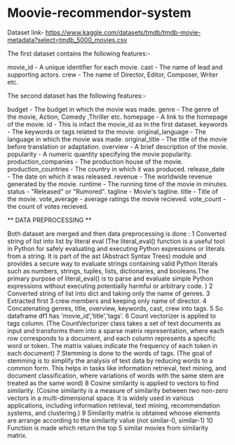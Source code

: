 # Moovie-recommendor-system
Dataset link- https://www.kaggle.com/datasets/tmdb/tmdb-movie-metadata?select=tmdb_5000_movies.csv

The first dataset contains the following features:-

movie_id - A unique identifier for each movie.
cast - The name of lead and supporting actors.
crew - The name of Director, Editor, Composer, Writer etc.

The second dataset has the following features:-

budget - The budget in which the movie was made.
genre - The genre of the movie, Action, Comedy ,Thriller etc.
homepage - A link to the homepage of the movie.
id - This is infact the movie_id as in the first dataset.
keywords - The keywords or tags related to the movie.
original_language - The language in which the movie was made.
original_title - The title of the movie before translation or adaptation.
overview - A brief description of the movie.
popularity - A numeric quantity specifying the movie popularity.
production_companies - The production house of the movie.
production_countries - The country in which it was produced.
release_date - The date on which it was released.
revenue - The worldwide revenue generated by the movie.
runtime - The running time of the movie in minutes.
status - "Released" or "Rumored".
tagline - Movie's tagline.
title - Title of the movie.
vote_average - average ratings the movie recieved.
vote_count - the count of votes recieved.

** DATA PREPROCESSING **

Both dataset are merged and then data preprocessing is done :
1 Converted string of list into list by literal eval 
(The literal_eval() function is a useful tool in Python for safely evaluating and executing Python expressions or literals from a string. It is part of the ast (Abstract Syntax Trees) module and provides a secure way to evaluate strings containing valid Python literals such as numbers, strings, tuples, lists, dictionaries, and booleans.The primary purpose of literal_eval() is to parse and evaluate simple Python expressions without executing potentially harmful or arbitrary code. )
2  Converted string of list into dict and taking only the name of genres.
3  Extracted first 3 crew members and keeping only name of director.
4  Concatenating genres, title,	overview,	keywords,	cast,	crew  into tags.
5  So dataframe df1 has 'movie_id','title','tags'.
6 Count vectorizer is applied to tags column.
(The CountVectorizer class takes a set of text documents as input and transforms them into a sparse matrix representation, where each row corresponds to a document, and each column represents a specific word or token. The matrix values indicate the frequency of each token in each document)
7 Stemming is done to the words of tags.
(The goal of stemming is to simplify the analysis of text data by reducing words to a common form. This helps in tasks like information retrieval, text mining, and document classification, where variations of words with the same stem are treated as the same word)
8 Cosine similarity is applied to vectors to find similarity.
(Cosine similarity is a measure of similarity between two non-zero vectors in a multi-dimensional space. It is widely used in various applications, including information retrieval, text mining, recommendation systems, and clustering.)
9 Similarity matrix is obtained whoose elements are arrange according to the similarity value (not similar-0, similar-1)
10 Function is made which return the top 5 similar movies from similarity matrix.

